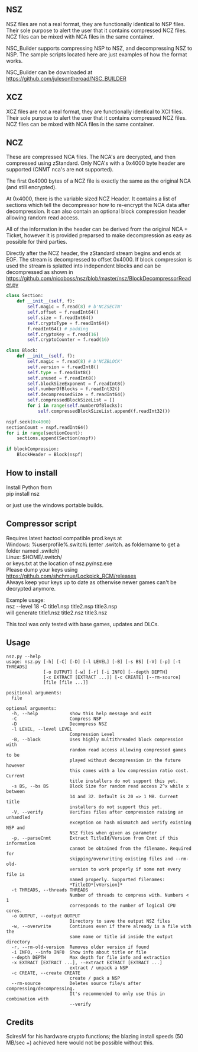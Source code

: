 ## NSZ
NSZ files are not a real format, they are functionally identical to NSP files. Their sole purpose to alert the user that it contains compressed NCZ files. NCZ files can be mixed with NCA files in the same container.

NSC_Builder supports compressing NSP to NSZ, and decompressing NSZ to NSP. The sample scripts located here are just examples of how the format works.

NSC_Builder can be downloaded at https://github.com/julesontheroad/NSC_BUILDER

## XCZ
XCZ files are not a real format, they are functionally identical to XCI files. Their sole purpose to alert the user that it contains compressed NCZ files. NCZ files can be mixed with NCA files in the same container.

## NCZ
These are compressed NCA files. The NCA's are decrypted, and then compressed using zStandard. Only NCA's with a 0x4000 byte header are supported (CNMT nca's are not supported).

The first 0x4000 bytes of a NCZ file is exactly the same as the original NCA (and still encrypted).

At 0x4000, there is the variable sized NCZ Header. It contains a list of sections which tell the decompressor how to re-encrypt the NCA data after decompression. It can also contain an optional block compression header allowing random read access.

All of the information in the header can be derived from the original NCA + Ticket, however it is provided preparsed to make decompression as easy as possible for third parties.

Directly after the NCZ header, the zStandard stream begins and ends at EOF. The stream is decompressed to offset 0x4000. If block compression is used the stream is splatted into independent blocks and can be decompressed as shown in https://github.com/nicoboss/nsz/blob/master/nsz/BlockDecompressorReader.py

```python
class Section:
	def __init__(self, f):
		self.magic = f.read(8) # b'NCZSECTN'
		self.offset = f.readInt64()
		self.size = f.readInt64()
		self.cryptoType = f.readInt64()
		f.readInt64() # padding
		self.cryptoKey = f.read(16)
		self.cryptoCounter = f.read(16)

class Block:
	def __init__(self, f):
		self.magic = f.read(8) # b'NCZBLOCK'
		self.version = f.readInt8()
		self.type = f.readInt8()
		self.unused = f.readInt8()
		self.blockSizeExponent = f.readInt8()
		self.numberOfBlocks = f.readInt32()
		self.decompressedSize = f.readInt64()
		self.compressedBlockSizeList = []
		for i in range(self.numberOfBlocks):
			self.compressedBlockSizeList.append(f.readInt32())

nspf.seek(0x4000)
sectionCount = nspf.readInt64()
for i in range(sectionCount):
	sections.append(Section(nspf))

if blockCompression:
	BlockHeader = Block(nspf)
```

## How to install

Install Python from<br/>
pip install nsz<br/>

or just use the windows portable builds.

## Compressor script

Requires latest hactool compatible prod.keys at<br/>
Windows: %userprofile%\.switch\ (enter .switch. as foldername to get a folder named .switch)<br/>
Linux: $HOME/.switch/<br/>
or keys.txt at the location of nsz.py/nsz.exe<br/>
Please dump your keys using https://github.com/shchmue/Lockpick_RCM/releases<br/>
Always keep your keys up to date as otherwise newer games can't be decrypted anymore.<br/>

Example usage:<br/>
nsz --level 18 -C title1.nsp title2.nsp title3.nsp<br/>
will generate title1.nsz title2.nsz title3.nsz<br/>

This tool was only tested with base games, updates and DLCs.<br/>

## Usage
```
nsz.py --help
usage: nsz.py [-h] [-C] [-D] [-l LEVEL] [-B] [-s BS] [-V] [-p] [-t THREADS]
              [-o OUTPUT] [-w] [-r] [-i INFO] [--depth DEPTH]
              [-x EXTRACT [EXTRACT ...]] [-c CREATE] [--rm-source]
              [file [file ...]]

positional arguments:
  file

optional arguments:
  -h, --help            show this help message and exit
  -C                    Compress NSP
  -D                    Decompress NSZ
  -l LEVEL, --level LEVEL
                        Compression Level
  -B, --block           Uses highly multithreaded block compression with
                        random read access allowing compressed games to be
                        played without decompression in the future however
                        this comes with a low compression ratio cost. Current
                        title installers do not support this yet.
  -s BS, --bs BS        Block Size for random read access 2^x while x between
                        14 and 32. Default is 20 => 1 MB. Current title
                        installers do not support this yet.
  -V, --verify          Verifies files after compression raising an unhandled
                        exception on hash mismatch and verify existing NSP and
                        NSZ files when given as parameter
  -p, --parseCnmt       Extract TitleId/Version from Cnmt if this information
                        cannot be obtained from the filename. Required for
                        skipping/overwriting existing files and --rm-old-
                        version to work properly if some not every file is
                        named properly. Supported filenames:
                        *TitleID*[vVersion]*
  -t THREADS, --threads THREADS
                        Number of threads to compress with. Numbers < 1
                        corresponds to the number of logical CPU cores.
  -o OUTPUT, --output OUTPUT
                        Directory to save the output NSZ files
  -w, --overwrite       Continues even if there already is a file with the
                        same name or title id inside the output directory
  -r, --rm-old-version  Removes older version if found
  -i INFO, --info INFO  Show info about title or file
  --depth DEPTH         Max depth for file info and extraction
  -x EXTRACT [EXTRACT ...], --extract EXTRACT [EXTRACT ...]
                        extract / unpack a NSP
  -c CREATE, --create CREATE
                        create / pack a NSP
  --rm-source           Deletes source file/s after compressing/decompressing.
                        It's recommended to only use this in combination with
                        --verify
```

## Credits

SciresM for his hardware crypto functions; the blazing install speeds (50 MB/sec +) achieved here would not be possible without this.

